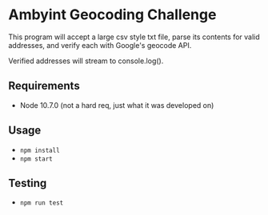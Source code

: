 # Ambyint Geocoding Challenge

This program will accept a large csv style txt file, parse its
contents for valid addresses, and verify each with Google's geocode API.

Verified addresses will stream to console.log().

## Requirements
- Node 10.7.0 (not a hard req, just what it was developed on)

## Usage
- `npm install`
- `npm start`

## Testing
- `npm run test`